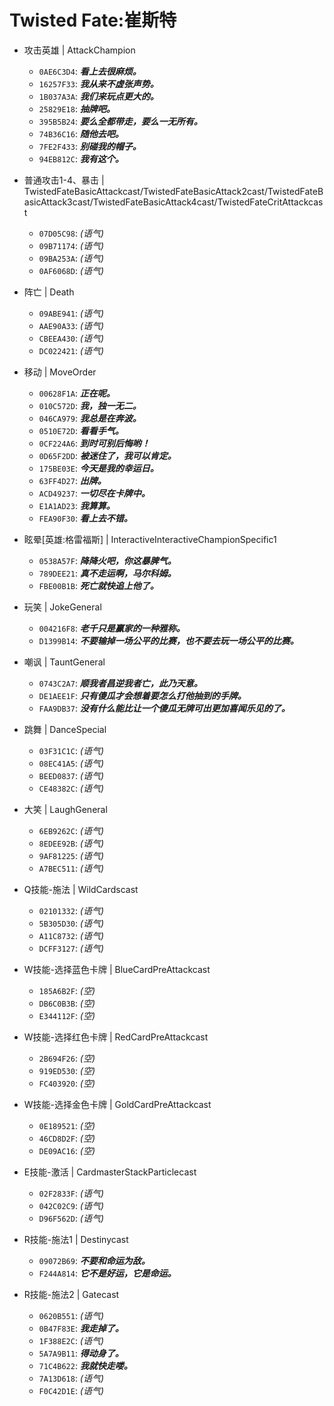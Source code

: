 # Twisted Fate:崔斯特

- 攻击英雄 | AttackChampion
  - `0AE6C3D4`: ***看上去很麻烦。***
  - `16257F33`: ***我从来不虚张声势。***
  - `1B037A3A`: ***我们来玩点更大的。***
  - `25829E18`: ***抽牌吧。***
  - `395B5B24`: ***要么全都带走，要么一无所有。***
  - `74B36C16`: ***随他去吧。***
  - `7FE2F433`: ***别碰我的帽子。***
  - `94EB812C`: ***我有这个。***

- 普通攻击1-4、暴击 | TwistedFateBasicAttackcast/TwistedFateBasicAttack2cast/TwistedFateBasicAttack3cast/TwistedFateBasicAttack4cast/TwistedFateCritAttackcast
  - `07D05C98`: *(语气)*
  - `09B71174`: *(语气)*
  - `09BA253A`: *(语气)*
  - `0AF6068D`: *(语气)*

- 阵亡 | Death
  - `09ABE941`: *(语气)*
  - `AAE90A33`: *(语气)*
  - `CBEEA430`: *(语气)*
  - `DC022421`: *(语气)*

- 移动 | MoveOrder
  - `00628F1A`: ***正在呢。***
  - `010C572D`: ***我，独一无二。***
  - `046CA979`: ***我总是在奔波。***
  - `0510E72D`: ***看看手气。***
  - `0CF224A6`: ***到时可别后悔哟！***
  - `0D65F2DD`: ***被迷住了，我可以肯定。***
  - `175BE03E`: ***今天是我的幸运日。***
  - `63FF4D27`: ***出牌。***
  - `ACD49237`: ***一切尽在卡牌中。***
  - `E1A1AD23`: ***我算算。***
  - `FEA90F30`: ***看上去不错。***

- 眩晕[英雄:格雷福斯] | InteractiveInteractiveChampionSpecific1
  - `0538A57F`: ***降降火吧，你这暴脾气。***
  - `789DEE21`: ***真不走运啊，马尔科姆。***
  - `FBE00B1B`: ***死亡就快追上他了。***

- 玩笑 | JokeGeneral
  - `004216F8`: ***老千只是赢家的一种雅称。***
  - `D1399B14`: ***不要输掉一场公平的比赛，也不要去玩一场公平的比赛。***

- 嘲讽 | TauntGeneral
  - `0743C2A7`: ***顺我者昌逆我者亡，此乃天意。***
  - `DE1AEE1F`: ***只有傻瓜才会想着要怎么打他抽到的手牌。***
  - `FAA9DB37`: ***没有什么能比让一个傻瓜无牌可出更加喜闻乐见的了。***

- 跳舞 | DanceSpecial
  - `03F31C1C`: *(语气)*
  - `08EC41A5`: *(语气)*
  - `BEED0837`: *(语气)*
  - `CE48382C`: *(语气)*

- 大笑 | LaughGeneral
  - `6EB9262C`: *(语气)*
  - `8EDEE92B`: *(语气)*
  - `9AF81225`: *(语气)*
  - `A7BEC511`: *(语气)*

- Q技能-施法 | WildCardscast
  - `02101332`: *(语气)*
  - `5B305D30`: *(语气)*
  - `A11C8732`: *(语气)*
  - `DCFF3127`: *(语气)*

- W技能-选择蓝色卡牌 | BlueCardPreAttackcast
  - `185A6B2F`: *(空)*
  - `DB6C0B3B`: *(空)*
  - `E344112F`: *(空)*

- W技能-选择红色卡牌 | RedCardPreAttackcast
  - `2B694F26`: *(空)*
  - `919ED530`: *(空)*
  - `FC403920`: *(空)*

- W技能-选择金色卡牌 | GoldCardPreAttackcast
  - `0E189521`: *(空)*
  - `46CD8D2F`: *(空)*
  - `DE09AC16`: *(空)*

- E技能-激活 | CardmasterStackParticlecast
  - `02F2833F`: *(语气)*
  - `042C02C9`: *(语气)*
  - `D96F562D`: *(语气)*

- R技能-施法1 | Destinycast
  - `09072B69`: ***不要和命运为敌。***
  - `F244A814`: ***它不是好运，它是命运。***

- R技能-施法2 | Gatecast
  - `0620B551`: *(语气)*
  - `0B47F83E`: ***我走掉了。***
  - `1F388E2C`: *(语气)*
  - `5A7A9B11`: ***得动身了。***
  - `71C4B622`: ***我就快走喽。***
  - `7A13D618`: *(语气)*
  - `F0C42D1E`: *(语气)*